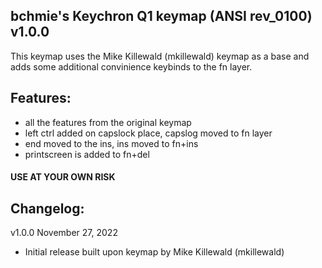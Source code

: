 ## bchmie's Keychron Q1 keymap (ANSI rev_0100) v1.0.0

This keymap uses the Mike Killewald (mkillewald) keymap as a base and adds some additional convinience keybinds to the fn layer.

## Features:
- all the features from the original keymap
- left ctrl added on capslock place, capslog moved to fn layer
- end moved to the ins, ins moved to fn+ins
- printscreen is added to fn+del
    
#### USE AT YOUR OWN RISK

## Changelog:

v1.0.0  November 27, 2022
- Initial release built upon keymap by Mike Killewald (mkillewald)
